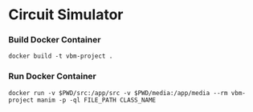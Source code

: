# Circuit Simulator

### Build Docker Container
```
docker build -t vbm-project .
```

### Run Docker Container
```
docker run -v $PWD/src:/app/src -v $PWD/media:/app/media --rm vbm-project manim -p -ql FILE_PATH CLASS_NAME
```
